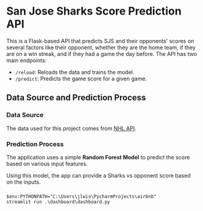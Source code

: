 
# San Jose Sharks Score Prediction API

This is a Flask-based API that predicts SJS and their opponents' scores on several factors like their opponent, whether they are the home team, if they are on a win streak, and if they had a game the day before. The API has two main endpoints:
- `/reload`: Reloads the data and trains the model.
- `/predict`: Predicts the game score for a given game.

## Data Source and Prediction Process

### Data Source

The data used for this project comes from [NHL API](api-web.nhle.com).

### Prediction Process

The application uses a simple **Random Forest Model** to predict the score based on various input features.

Using this model, the app can provide a Sharks vs opponent score based on the inputs.



###
```shell
$env:PYTHONPATH="C:\Users\jlwis\PycharmProjects\airbnb"
streamlit run .\dashboard\dashboard.py 
```